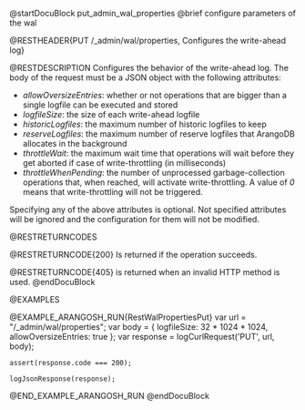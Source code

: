 
@startDocuBlock put_admin_wal_properties
@brief configure parameters of the wal

@RESTHEADER{PUT /_admin/wal/properties, Configures the write-ahead log}

@RESTDESCRIPTION
Configures the behavior of the write-ahead log. The body of the request
must be a JSON object with the following attributes:
- *allowOversizeEntries*: whether or not operations that are bigger than a
  single logfile can be executed and stored
- *logfileSize*: the size of each write-ahead logfile
- *historicLogfiles*: the maximum number of historic logfiles to keep
- *reserveLogfiles*: the maximum number of reserve logfiles that ArangoDB
  allocates in the background
- *throttleWait*: the maximum wait time that operations will wait before
  they get aborted if case of write-throttling (in milliseconds)
- *throttleWhenPending*: the number of unprocessed garbage-collection
  operations that, when reached, will activate write-throttling. A value of
  *0* means that write-throttling will not be triggered.

Specifying any of the above attributes is optional. Not specified attributes
will be ignored and the configuration for them will not be modified.

@RESTRETURNCODES

@RESTRETURNCODE{200}
Is returned if the operation succeeds.

@RESTRETURNCODE{405}
is returned when an invalid HTTP method is used.
@endDocuBlock

@EXAMPLES

@EXAMPLE_ARANGOSH_RUN{RestWalPropertiesPut}
    var url = "/_admin/wal/properties";
    var body = {
      logfileSize: 32 * 1024 * 1024,
      allowOversizeEntries: true
    };
    var response = logCurlRequest('PUT', url, body);

    assert(response.code === 200);

    logJsonResponse(response);
@END_EXAMPLE_ARANGOSH_RUN
@endDocuBlock

